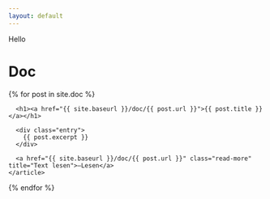 ```yaml
---
layout: default
---
```


Hello

<h1>Doc</h1>

<div class="posts">
  {% for post in site.doc %}
    <article class="post">

      <h1><a href="{{ site.baseurl }}/doc/{{ post.url }}">{{ post.title }}</a></h1>

      <div class="entry">
        {{ post.excerpt }}
      </div>

      <a href="{{ site.baseurl }}/doc/{{ post.url }}" class="read-more" title="Text lesen">–Lesen</a>
    </article>
  {% endfor %}
</div>
